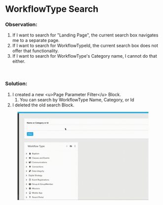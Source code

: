 # WorkflowType Search

### Observation:

1. If I want to search for "Landing Page", the current search box navigates me to a separate page.
2. If I want to search for WorkflowTypeId, the current search box does not offer that functionality.
3. If I want to search for WorkflowType's Category name, I cannot do that either.

<div align="left"><figure><img src="../.gitbook/assets/Screenshot 2025-09-12 at 11.05.06 AM.png" alt=""><figcaption></figcaption></figure></div>

### Solution:

1. I created a new \<u>Page Parameter Filter\</u> Block.
   1. You can search by WorkflowType Name, Category, or Id
2. I deleted the old search Block.

<figure><img src="../.gitbook/assets/recording.gif" alt=""><figcaption></figcaption></figure>
